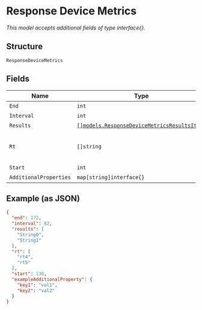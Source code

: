 
# Response Device Metrics

*This model accepts additional fields of type interface{}.*

## Structure

`ResponseDeviceMetrics`

## Fields

| Name | Type | Tags | Description |
|  --- | --- | --- | --- |
| `End` | `int` | Required | - |
| `Interval` | `int` | Required | - |
| `Results` | [`[]models.ResponseDeviceMetricsResultsItems`](../../doc/models/containers/response-device-metrics-results-items.md) | Required | - |
| `Rt` | `[]string` | Optional | **Constraints**: *Unique Items Required* |
| `Start` | `int` | Required | - |
| `AdditionalProperties` | `map[string]interface{}` | Optional | - |

## Example (as JSON)

```json
{
  "end": 172,
  "interval": 82,
  "results": [
    "String0",
    "String1"
  ],
  "rt": [
    "rt4",
    "rt5"
  ],
  "start": 130,
  "exampleAdditionalProperty": {
    "key1": "val1",
    "key2": "val2"
  }
}
```

